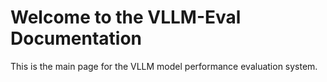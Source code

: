 # Welcome to the VLLM-Eval Documentation

This is the main page for the VLLM model performance evaluation system.
